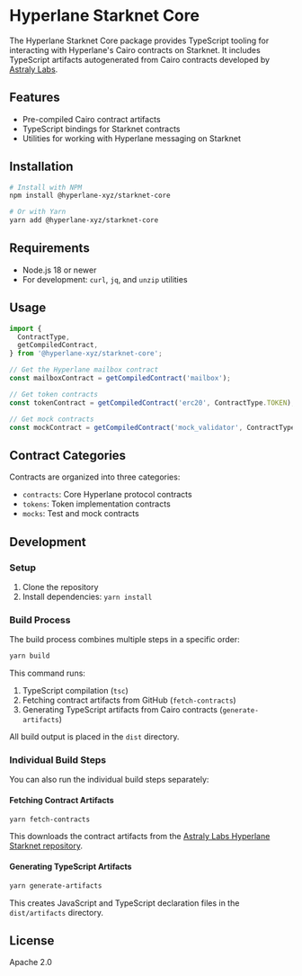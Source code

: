 # Hyperlane Starknet Core

The Hyperlane Starknet Core package provides TypeScript tooling for interacting with Hyperlane's Cairo contracts on Starknet. It includes TypeScript artifacts autogenerated from Cairo contracts developed by [Astraly Labs](https://github.com/astraly-labs/hyperlane_starknet).

## Features

- Pre-compiled Cairo contract artifacts
- TypeScript bindings for Starknet contracts
- Utilities for working with Hyperlane messaging on Starknet

## Installation

```bash
# Install with NPM
npm install @hyperlane-xyz/starknet-core

# Or with Yarn
yarn add @hyperlane-xyz/starknet-core
```

## Requirements

- Node.js 18 or newer
- For development: `curl`, `jq`, and `unzip` utilities

## Usage

```typescript
import {
  ContractType,
  getCompiledContract,
} from '@hyperlane-xyz/starknet-core';

// Get the Hyperlane mailbox contract
const mailboxContract = getCompiledContract('mailbox');

// Get token contracts
const tokenContract = getCompiledContract('erc20', ContractType.TOKEN);

// Get mock contracts
const mockContract = getCompiledContract('mock_validator', ContractType.MOCK);
```

## Contract Categories

Contracts are organized into three categories:

- `contracts`: Core Hyperlane protocol contracts
- `tokens`: Token implementation contracts
- `mocks`: Test and mock contracts

## Development

### Setup

1. Clone the repository
2. Install dependencies: `yarn install`

### Build Process

The build process combines multiple steps in a specific order:

```bash
yarn build
```

This command runs:

1. TypeScript compilation (`tsc`)
2. Fetching contract artifacts from GitHub (`fetch-contracts`)
3. Generating TypeScript artifacts from Cairo contracts (`generate-artifacts`)

All build output is placed in the `dist` directory.

### Individual Build Steps

You can also run the individual build steps separately:

#### Fetching Contract Artifacts

```bash
yarn fetch-contracts
```

This downloads the contract artifacts from the [Astraly Labs Hyperlane Starknet repository](https://github.com/astraly-labs/hyperlane_starknet).

#### Generating TypeScript Artifacts

```bash
yarn generate-artifacts
```

This creates JavaScript and TypeScript declaration files in the `dist/artifacts` directory.

## License

Apache 2.0
